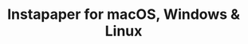 ---
name: Instapaper
url: 'https://www.instapaper.com'
category: Books
title: 'Instapaper for macOS, Windows & Linux'
key: instapaper

---